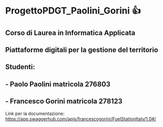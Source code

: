 # ProgettoPDGT_Paolini_Gorini :+1:

## Corso di Laurea in Informatica Applicata
## Piattaforme digitali per la gestione del territorio

## Studenti:
## - Paolo Paolini matricola 276803
## - Francesco Gorini matricola 278123

Link per la documentazione: https://app.swaggerhub.com/apis/francescogorini/FuelStationItaly/1.0#/
